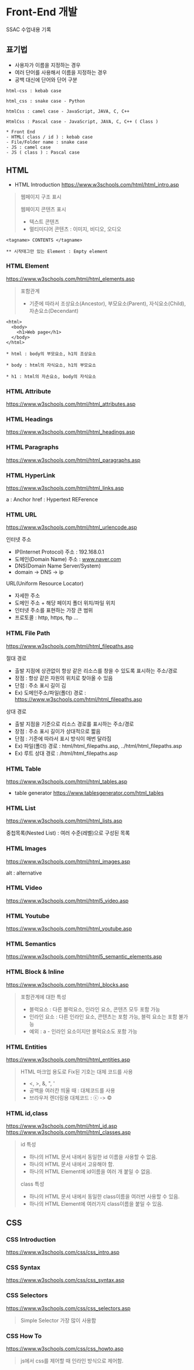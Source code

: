# Front-End 개발
SSAC 수업내용 기록

## 표기법
- 사용자가 이름을 지정하는 경우
- 여러 단어를 사용해서 이름을 지정하는 경우
- 공백 대신에 단어와 단어 구분
```
html-css : kebab case

html_css : snake case - Python

htmlCss : camel case - JavaScript, JAVA, C, C++

HtmlCss : Pascal case - JavaScript, JAVA, C, C++ ( Class )

* Front End
- HTML( class / id ) : kebab case
- File/Folder name : snake case
- JS : camel case
- JS ( class ) : Pascal case
```

## HTML
* HTML Introduction
 https://www.w3schools.com/html/html_intro.asp

> 웹페이지 구조 표시
> 
> 웹페이지 콘텐츠 표시
>  - 텍스트 콘텐츠
>  - 멀티미디어 콘텐츠 : 이미지, 비디오, 오디오

```
<tagname> CONTENTS </tagname>

** 시작태그만 있는 Element : Empty element
```

### HTML Element
https://www.w3schools.com/html/html_elements.asp

> 포함관계 
> - 기준에 따라서 조상요소(Ancestor), 부모요소(Parent), 자식요소(Child), 자손요소(Decendant)

```
<html>
  <body>
    <h1>Web page</h1>
  </body>
</html>

* html : body의 부모요소, h1의 조상요소

* body : html의 자식요소, h1의 부모요소

* h1 : html의 자손요소, body의 자식요소
```

### HTML Attribute
https://www.w3schools.com/html/html_attributes.asp

### HTML Headings
https://www.w3schools.com/html/html_headings.asp

### HTML Paragraphs
https://www.w3schools.com/html/html_paragraphs.asp

### HTML HyperLink
https://www.w3schools.com/html/html_links.asp

a : Anchor
href : Hypertext REFerence

### HTML URL
https://www.w3schools.com/html/html_urlencode.asp

인터넷 주소
- IP(Internet Protocol) 주소 : 192.168.0.1
- 도메인(Domain Name) 주소 : www.naver.com
- DNS(Domain Name Server/System)
- domain -> DNS -> ip

URL(Uniform Resource Locator)
- 자세한 주소
- 도메인 주소 + 해당 페이지 폴더 위치/파일 위치
- 인터넷 주소를 표현하는 가장 큰 범위
- 프로토콜 : http, https, ftp ...

### HTML File Path
https://www.w3schools.com/html/html_filepaths.asp

절대 경로
- 출발 지점에 상관없이 항상 같은 리소스를 창을 수 있도록 표시하는 주소/경로
- 장점 : 항상 같은 자원의 위치로 찾아올 수 있음
- 단점 : 주소 표시 길이 김
- Ex) 도메인주소/파일(폴더) 경로 : https://www.w3schools.com/html/html_filepaths.asp

상대 경로
- 출발 지점을 기준으로 리소스 경로를 표시하는 주소/경로
- 장점 : 주소 표시 길이가 상대적으로 짧음
- 단점 : 기준에 따라서 표시 방식이 매번 달라짐
- Ex) 파일(폴더) 경로 : html/html_filepaths.asp, ../html/html_filepaths.asp
- Ex) 루트 상대 경로 : /html/html_filepaths.asp

### HTML Table
https://www.w3schools.com/html/html_tables.asp

- table generator
https://www.tablesgenerator.com/html_tables

### HTML List
https://www.w3schools.com/html/html_lists.asp

중첩목록(Nested List) : 여러 수준(레벨)으로 구성된 목록

### HTML Images
https://www.w3schools.com/html/html_images.asp

alt : alternative

### HTML Video
https://www.w3schools.com/html/html5_video.asp

### HTML Youtube
https://www.w3schools.com/html/html_youtube.asp

### HTML Semantics
https://www.w3schools.com/html/html5_semantic_elements.asp

### HTML Block & Inline
https://www.w3schools.com/html/html_blocks.asp

> 포함관계에 대한 특성
> - 블럭요소 : 다른 블럭요소, 인라인 요소, 콘텐츠 모두 포함 가능
> - 인라인 요소 : 다른 인라인 요소, 콘텐츠는 포함 가능, 블럭 요소는 포함 불가능
> - 예외 : a - 인라인 요소이지만 블럭요소도 포함 가능

### HTML Entities
https://www.w3schools.com/html/html_entities.asp

> HTML 마크업 용도로 Fix된 기호는 대체 코드를 사용
> - <, >, &, ", '
> - 공백을 여러칸 띄울 때 : 대체코드를 사용
> - 브라우저 렌더링용 대체코드 : ⓒ -> &copy;

### HTML id,class
https://www.w3schools.com/html/html_id.asp
https://www.w3schools.com/html/html_classes.asp

>id 특성
> - 하나의 HTML 문서 내에서 동일한 id 이름을 사용할 수 없음.
> - 하나의 HTML 문서 내에서 고유해야 함.
> - 하나의 HTML Element에 id이름을 여러 개 붙일 수 없음.
>
>class 특성
> - 하나의 HTML 문서 내에서 동일한 class이름을 여러번 사용할 수 있음.
> - 하나의 HTML Element에 여러가지 class이름을 붙일 수 있음.

## CSS

### CSS Introduction
https://www.w3schools.com/css/css_intro.asp

### CSS Syntax
https://www.w3schools.com/css/css_syntax.asp

### CSS Selectors
https://www.w3schools.com/css/css_selectors.asp

> Simple Selector 가장 많이 사용함

### CSS How To
https://www.w3schools.com/css/css_howto.asp

> js에서 css를 제어할 때 인라인 방식으로 제어함.

